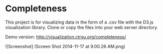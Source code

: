 Completeness
============

This project is for visualizing data in the form of a .csv file with the D3.js visualization library.  Clone or copy the files into your web server directory.

Demo version: http://visualization.ctrsu.org/completeness/


![Screenshot] (Screen Shot 2014-11-17 at 9.00.26 AM.png)

